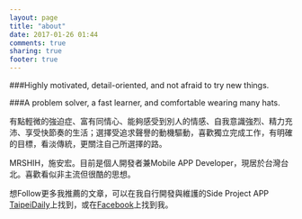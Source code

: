 ```yaml
---
layout: page
title: "about"
date: 2017-01-26 01:44
comments: true
sharing: true
footer: true
---
```


###Highly motivated, detail-oriented, and not afraid to try new things.

###A problem solver, a fast learner, and comfortable wearing many hats.

有點輕微的強迫症、富有同情心、能夠感受到別人的情感、自我意識強烈、精力充沛、享受快節奏的生活；選擇受追求聲譽的動機驅動，喜歡獨立完成工作，有明確的目標，看淡傳統，更關注自己所選擇的路。

MRSHIH，施安宏。目前是個人開發者兼Mobile APP Developer，現居於台灣台北。喜歡看似非主流但很酷的思想。

想Follow更多我推薦的文章，可以在我自行開發與維護的Side Project APP [TaipeiDaily](https://itunes.apple.com/tw/app/taipeidaily/id1160141844?mt=8)上找到，或在[Facebook](https://www.facebook.com/daan.shih)上找到我。